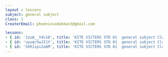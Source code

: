 ```yaml
--- 
layout : lessons 
subject: general subject
class: 1
CreaterEmail: phoenixvadakkan3@gmail.com

lessons: 
- { id: 'JzuA__Ydv10', title: 'KITE VICTERS STD 01  general subject Class 1 (First Bell-ഫസ്റ്റ് ബെല്‍)' }
- { id: 'uyuqr5wJI1Y', title: 'KITE VICTERS STD 01  general subject Class 2 (First Bell-ഫസ്റ്റ് ബെല്‍)' }
- { id: 'ShR1ipi2a6M', title: 'KITE VICTERS STD 01  general subject Class 3 (First Bell-ഫസ്റ്റ് ബെല്‍)' }
---
```

